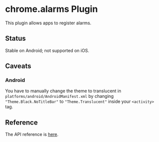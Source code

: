 # chrome.alarms Plugin

This plugin allows apps to register alarms.

## Status

Stable on Android; not supported on iOS.

## Caveats

### Android

You have to manually change the theme to translucent in `platforms/android/AndroidManifest.xml` by changing `"Theme.Black.NoTitleBar"` to `"Theme.Translucent"` inside your `<activity>` tag.

## Reference

The API reference is [here](http://developer.chrome.com/apps/alarms.html).
